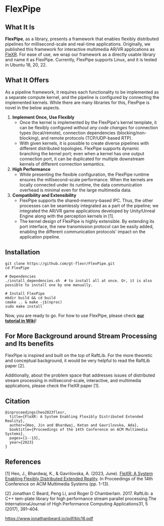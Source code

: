 # FlexPipe

## What It Is

**FlexPipe**, as a library, presents a framework that enables flexibly distributed pipelines for millisecond-scale and real-time applications.
Originally, we published this framework for interactive multimedia AR/VR applications as [FleXR](https://github.com/gt-flexr/FleXR). For ease of use, we wrap our framework as a directly usable library and name it as FlexPipe.
Currently, FlexPipe supports Linux, and it is tested in Ubuntu 18, 20, 22.

## What It Offers
As a pipeline framework, it requires each functionality to be implemented as a separate compute kernel, and the pipeline is configured by connecting the implemented kernels.
While there are many libraries for this, FlexPipe is novel in the below aspects.

1. **Implement Once, Use Flexibly**
    - Once the kernel is implemented by the FlexPipe's kernel template, it can be flexibly configured *without any code changes* for connection types (local/remote), connection dependencies (blocking/non-blocking), and remote protocols (TCP/UDP-based RTP).
    - With given kernels, it is possible to create diverse pipelines with different distributed topologies. FlexPipe supports dynamic branching the kernel port; even when a kernel has one output connection port, it can be duplicated for multiple downstream kernels of different connection semantics.
2. **High Performance**
    - While presenting the flexible configuration, the FlexPipe runtime ensures the millisecond-scale performance. When the kernels are locally connected under its runtime, the data communication overhead is minimal even for the large multimedia data.
3. **Compatibility and Extensibility**
    - FlexPipe supports the shared-memory-based IPC. Thus, the other processes can be seamlessly integrated as a part of the pipeline; we integrated the AR/VR game applications developed by Unity/Unreal Engine along with the perception kernels in [1].
    - The kernel design of FlexPipe is highly extensible. By extending its port interface, the new transmission protocol can be easily added, enabling the different communication protocols' impact on the application pipeline.

## Installation
```
git clone https://github.com/gt-flexr/FlexPipe.git
cd FlexPipe

# Dependencies
./install_dependencies.sh  # to install all at once. Or, it is also possible to install one by one manually.

# Install FlexPipe
mkdir build && cd build
cmake .. & make -j$(nproc)
sudo make install
```

Now, you are ready to go. For how to use FlexPipe, please check [**our tutorial in Wiki**](https://github.com/gt-flexr/FlexPipe/wiki)!


## For More Background around Stream Processing and Its benefits
FlexPipe is inspired and built on the top of RaftLib. For the more theoretic and conceptual background, it would be very helpful to read the RaftLib paper [2].

Additionally, about the problem space that addresses issues of distributed stream processing in millisecond-scale, interactive, and multimedia applications, please check the FleXR paper [1].

## Citation
```
@inproceedings{heo2023flexr,
  title={FleXR: A System Enabling Flexibly Distributed Extended Reality},
  author={Heo, Jin and Bhardwaj, Ketan and Gavrilovska, Ada},
  booktitle={Proceedings of the 14th Conference on ACM Multimedia Systems},
  pages={1--13},
  year={2023}
}
```

## References
[1] Heo, J., Bhardwaj, K., & Gavrilovska, A. (2023, June). [FleXR: A System Enabling Flexibly Distributed Extended Reality](https://dl.acm.org/doi/abs/10.1145/3587819.3590966). In Proceedings of the 14th Conference on ACM Multimedia Systems (pp. 1-13).

[2] Jonathan C Beard, Peng Li, and Roger D Chamberlain. 2017. RaftLib: a C++ tem-plate library for high performance stream parallel processing.The InternationalJournal of High Performance Computing Applications31, 5 (2017), 391–404.

https://www.jonathanbeard.io/pdf/blc16.pdf